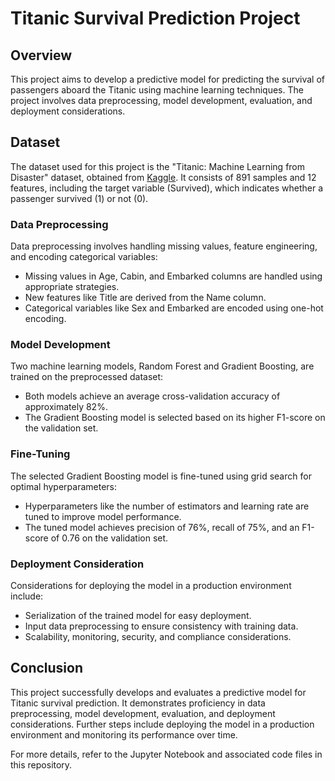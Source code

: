 # Titanic Survival Prediction Project

## Overview

This project aims to develop a predictive model for predicting the survival of passengers aboard the Titanic using machine learning techniques. The project involves data preprocessing, model development, evaluation, and deployment considerations.

## Dataset

The dataset used for this project is the "Titanic: Machine Learning from Disaster" dataset, obtained from [Kaggle](https://www.kaggle.com/c/titanic/data). It consists of 891 samples and 12 features, including the target variable (Survived), which indicates whether a passenger survived (1) or not (0).

### Data Preprocessing

Data preprocessing involves handling missing values, feature engineering, and encoding categorical variables:
- Missing values in Age, Cabin, and Embarked columns are handled using appropriate strategies.
- New features like Title are derived from the Name column.
- Categorical variables like Sex and Embarked are encoded using one-hot encoding.

### Model Development

Two machine learning models, Random Forest and Gradient Boosting, are trained on the preprocessed dataset:
- Both models achieve an average cross-validation accuracy of approximately 82%.
- The Gradient Boosting model is selected based on its higher F1-score on the validation set.

### Fine-Tuning

The selected Gradient Boosting model is fine-tuned using grid search for optimal hyperparameters:
- Hyperparameters like the number of estimators and learning rate are tuned to improve model performance.
- The tuned model achieves precision of 76%, recall of 75%, and an F1-score of 0.76 on the validation set.

### Deployment Consideration

Considerations for deploying the model in a production environment include:
- Serialization of the trained model for easy deployment.
- Input data preprocessing to ensure consistency with training data.
- Scalability, monitoring, security, and compliance considerations.

## Conclusion

This project successfully develops and evaluates a predictive model for Titanic survival prediction. It demonstrates proficiency in data preprocessing, model development, evaluation, and deployment considerations. Further steps include deploying the model in a production environment and monitoring its performance over time.

For more details, refer to the Jupyter Notebook and associated code files in this repository.

